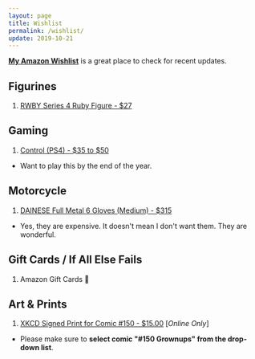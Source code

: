 ```yaml
---
layout: page
title: Wishlist
permalink: /wishlist/
update: 2019-10-21
---
```


**[My Amazon Wishlist][amazon-wishlist]** is a great place to check for recent updates. 

## Figurines

1. [RWBY Series 4 Ruby Figure - $27][rwby-ruby]

## Gaming

1. [Control (PS4) - $35 to $50][control-ps4]
  - Want to play this by the end of the year.

## Motorcycle

1. [DAINESE Full Metal 6 Gloves (Medium) - $315][dainese-gloves]
  - Yes, they are expensive. It doesn't mean I don't want them. They are wonderful.

## Gift Cards / If All Else Fails

1. Amazon Gift Cards :sparkling_heart:

## Art & Prints

1. [XKCD Signed Print for Comic #150 - $15.00][xkcd-print] [_Online Only_]
  - Please make sure to **select comic "#150 Grownups" from the drop-down list**.

[print-order]: http://exocomics.com/store/prints
[comic-481]: http://exocomics.com/481
[xkcd-print]: https://store.xkcd.com/products/signed-prints
[tswift-calendar]: https://www.amazon.com/Monthly-Calendar-Songwriter-Celebrity-Multilingual/dp/1465091335
[amazon-wishlist]: https://www.amazon.com/hz/wishlist/ls/6O11CFXI277L?type=wishlist&filter=unpurchased&sort=priority
[dainese-gloves]: https://www.dainese.com/us/en/motorbike/gloves/leather/full-metal-6-gloves-201815895.html?dwvar_201815895_color=BLACK%2FBLACK%2FFLUO-YELLOW&cgid=motorbike-gloves-leather#
[control-ps4]: https://www.amazon.com/Control-PlayStation-4/dp/B07DPJ3LZQ
[rwby-ruby]: https://store.roosterteeth.com/collections/rwby/products/rwby-series-4-ruby-figure
